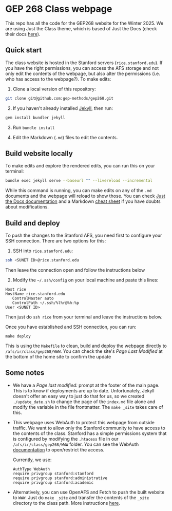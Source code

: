 # GEP 268 Class webpage

This repo has all the code for the GEP268 website for the Winter 2025. We are
using Just the Class theme, which is based of Just the Docs (check their docs
[here][1]).

## Quick start

The class website is hosted in the Stanford servers (`rice.stanford.edu`).
If you have the right permissions, you can access the AFS storage and not only
edit the contents of the webpage, but also alter the permissions (i.e. who has
access to the webpage?). To make edits: 

 1. Clone a local version of this repository: 
 ```bash
 git clone git@github.com:gep-methods/gep268.git
 ```

 2. If you haven't already installed [Jekyll][2], then run:
 ```bash
 gem install bundler jekyll
 ```

 3. Run `bundle install`

 4. Edit the Markdown (`.md`) files to edit the contents.

## Build website locally 

To make edits and explore the rendered edits, you can run this on your
terminal:

```bash
bundle exec jekyll serve --baseurl "" --livereload --incremental
```

While this command is running, you can make edits on any of the `.md` documents
and the webpage will reload to show those. You can check [Just the Docs
documentation][2] and a Markdown [cheat sheet][3] if you have doubts about
modifications. 


## Build and deploy

To push the changes to the Stanford AFS, you need first to configure your SSH
connection. There are two options for this: 

 1. SSH into `rice.stanford.edu`:
 
 ```bash
 ssh <SUNET ID>@rice.stanford.edu
 ```

 Then leave the connection open and follow the instructions below

 2. Modify the `~/.ssh/config` on your local machine and paste this lines:
 ```
 Host rice
 HostName rice.stanford.edu
    ControlMaster auto
    ControlPath ~/.ssh/%l%r@%h:%p
 User <SUNET ID>
 ```

 Then just do `ssh rice` from your terminal and leave the instructions below.

Once you have established and SSH connection, you can run: 

  ```
  make deploy
  ```

  This is using the `Makefile` to clean, build and deploy the webpage directly
  to `/afs/ir/class/gep268/WWW`. You can check the site's *Page Last Modified*
  at the bottom of the home site to confirm the update

## Some notes

 - We have a *Page last modified:* prompt at the footer of the main page. This
   is to know if deployments are up to date. Unfortunately, Jekyll doesn't
   offer an easy way to just do that for us, so we created `./update_date.sh`
   to change the page of the `index.md` file alone and modify the variable in
   the file frontmatter. The `make _site` takes care of this. 

 - This webpage uses WebAuth to protect this webpage from outside traffic. We
   want to allow only the Stanford community to have access to the contents of
   the class. Stanford has a simple permissions system that is configured by
   modifying the `.htacess` file in our `/afs/ir/class/gep268/WWW` folder. You
   can see the WebAuth [documentation][4] to open/restrict the access.

   Currently, we use: 
   ```
   AuthType WebAuth
   require privgroup stanford:stanford
   require privgroup stanford:administrative
   require privgroup stanford:academic
   ```

 - Alternatively, you can use OpenAFS and Fetch to push the built website
 to `WWW`. Just do `make _site` and transfer the contents of the `_site`
 directory to the class path. More instructions [here][5].

[1]: https://just-the-docs.com/
[2]: https://just-the-docs.com/
[3]: https://github.com/adam-p/markdown-here/wiki/Markdown-Cheatsheet
[4]: https://uit.stanford.edu/service/web/centralhosting/webauth/unix
[5]: https://uit.stanford.edu/service/afs/file-transfer/macintosh

